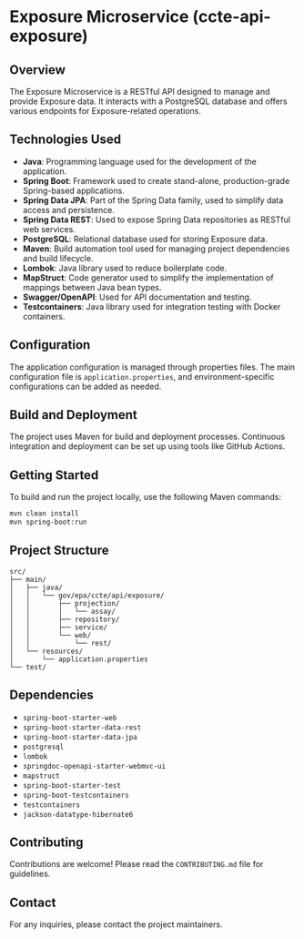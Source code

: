 # Exposure Microservice (ccte-api-exposure)

## Overview
The Exposure Microservice is a RESTful API designed to manage and provide Exposure data. It interacts with a PostgreSQL database and offers various endpoints for Exposure-related operations.

## Technologies Used
- **Java**: Programming language used for the development of the application.
- **Spring Boot**: Framework used to create stand-alone, production-grade Spring-based applications.
- **Spring Data JPA**: Part of the Spring Data family, used to simplify data access and persistence.
- **Spring Data REST**: Used to expose Spring Data repositories as RESTful web services.
- **PostgreSQL**: Relational database used for storing Exposure data.
- **Maven**: Build automation tool used for managing project dependencies and build lifecycle.
- **Lombok**: Java library used to reduce boilerplate code.
- **MapStruct**: Code generator used to simplify the implementation of mappings between Java bean types.
- **Swagger/OpenAPI**: Used for API documentation and testing.
- **Testcontainers**: Java library used for integration testing with Docker containers.

## Configuration
The application configuration is managed through properties files. The main configuration file is `application.properties`, and environment-specific configurations can be added as needed.

## Build and Deployment
The project uses Maven for build and deployment processes. Continuous integration and deployment can be set up using tools like GitHub Actions.

## Getting Started
To build and run the project locally, use the following Maven commands:

```sh
mvn clean install
mvn spring-boot:run
```

## Project Structure
```plaintext
src/
├── main/
│   ├── java/
│   │   └── gov/epa/ccte/api/exposure/
│   │       ├── projection/
│   │       │   └── assay/
│   │       ├── repository/
│   │       ├── service/
│   │       └── web/
│   │           └── rest/
│   └── resources/
│       └── application.properties
└── test/
```

## Dependencies
- `spring-boot-starter-web`
- `spring-boot-starter-data-rest`
- `spring-boot-starter-data-jpa`
- `postgresql`
- `lombok`
- `springdoc-openapi-starter-webmvc-ui`
- `mapstruct`
- `spring-boot-starter-test`
- `spring-boot-testcontainers`
- `testcontainers`
- `jackson-datatype-hibernate6`

## Contributing
Contributions are welcome! Please read the `CONTRIBUTING.md` file for guidelines.

## Contact
For any inquiries, please contact the project maintainers.